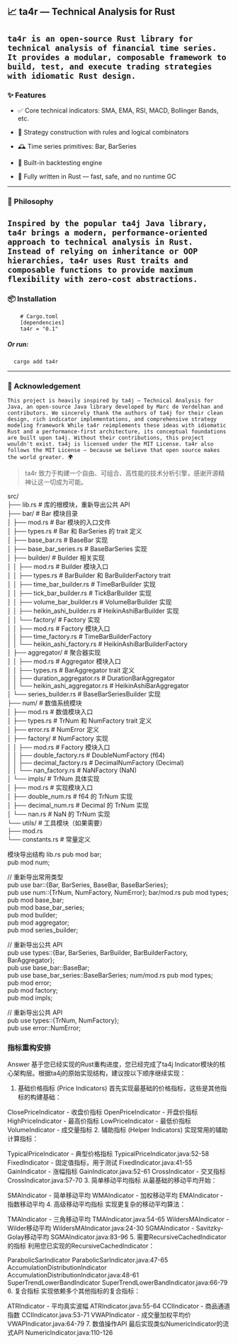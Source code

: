 ## **📈 ta4r — Technical Analysis for Rust**
`
ta4r is an open-source Rust library for technical analysis of financial time series.
It provides a modular, composable framework to build, test, and execute trading strategies with idiomatic Rust design.
`
---
### **✨ Features**
 * ✅ Core technical indicators: SMA, EMA, RSI, MACD, Bollinger Bands, etc.

 * 📐 Strategy construction with rules and logical combinators

 * 🕰️ Time series primitives: Bar, BarSeries

 * 🧪 Built-in backtesting engine

 * 🦀 Fully written in Rust — fast, safe, and no runtime GC
---
### **🧠 Philosophy**
`
 Inspired by the popular ta4j Java library,
ta4r brings a modern, performance-oriented approach to technical analysis in Rust.
Instead of relying on inheritance or OOP hierarchies, ta4r uses Rust traits and composable functions to provide maximum flexibility with zero-cost abstractions.
`
---
### **📦 Installation**
```text
    # Cargo.toml
    [dependencies]
    ta4r = "0.1"
```
##### Or run:
```shell
  cargo add ta4r
```
---
### **🙏 Acknowledgement**
`
          This project is heavily inspired by ta4j — Technical Analysis for Java,
    an open-source Java library developed by Marc de Verdelhan and contributors.
    We sincerely thank the authors of ta4j for their clean design, rich indicator implementations, and comprehensive strategy modeling framework
    While ta4r reimplements these ideas with idiomatic Rust and a performance-first architecture,
    its conceptual foundations are built upon ta4j. Without their contributions, this project wouldn't exist.
    ta4j is licensed under the MIT License.
    ta4r also follows the MIT License —
    because we believe that open source makes the world greater. 🌍
`
>   ta4r 致力于构建一个自由、可组合、高性能的技术分析引擎，感谢开源精神让这一切成为可能。




src/  
├── lib.rs                          # 库的根模块，重新导出公共 API  
├── bar/                            # Bar 模块目录  
│   ├── mod.rs                      # Bar 模块的入口文件  
│   ├── types.rs                    # Bar 和 BarSeries 的 trait 定义  
│   ├── base_bar.rs                 # BaseBar<T> 实现  
│   ├── base_bar_series.rs          # BaseBarSeries<T> 实现  
│   ├── builder/                    # Builder 相关实现  
│   │   ├── mod.rs                  # Builder 模块入口  
│   │   ├── types.rs                # BarBuilder 和 BarBuilderFactory trait  
│   │   ├── time_bar_builder.rs     # TimeBarBuilder<T> 实现  
│   │   ├── tick_bar_builder.rs     # TickBarBuilder<T> 实现  
│   │   ├── volume_bar_builder.rs   # VolumeBarBuilder<T> 实现  
│   │   ├── heikin_ashi_builder.rs  # HeikinAshiBarBuilder<T> 实现  
│   │   └── factory/                # Factory 实现  
│   │       ├── mod.rs              # Factory 模块入口  
│   │       ├── time_factory.rs     # TimeBarBuilderFactory  
│   │       └── heikin_ashi_factory.rs # HeikinAshiBarBuilderFactory  
│   ├── aggregator/                 # 聚合器实现  
│   │   ├── mod.rs                  # Aggregator 模块入口  
│   │   ├── types.rs                # BarAggregator trait 定义  
│   │   ├── duration_aggregator.rs  # DurationBarAggregator  
│   │   └── heikin_ashi_aggregator.rs # HeikinAshiBarAggregator  
│   └── series_builder.rs           # BaseBarSeriesBuilder<T> 实现  
├── num/                            # 数值系统模块  
│   ├── mod.rs                      # 数值模块入口  
│   ├── types.rs                    # TrNum 和 NumFactory trait 定义  
│   ├── error.rs                    # NumError 定义  
│   ├── factory/                    # NumFactory 实现  
│   │   ├── mod.rs                  # Factory 模块入口  
│   │   ├── double_factory.rs       # DoubleNumFactory (f64)  
│   │   ├── decimal_factory.rs      # DecimalNumFactory (Decimal)  
│   │   └── nan_factory.rs          # NaNFactory (NaN)  
│   └── impls/                      # TrNum 具体实现  
│       ├── mod.rs                  # 实现模块入口  
│       ├── double_num.rs           # f64 的 TrNum 实现  
│       ├── decimal_num.rs          # Decimal 的 TrNum 实现  
│       └── nan.rs                  # NaN 的 TrNum 实现  
└── utils/                          # 工具模块（如果需要）  
├── mod.rs  
└── constants.rs                # 常量定义  

模块导出结构
lib.rs
pub mod bar;  
pub mod num;

// 重新导出常用类型  
pub use bar::{Bar, BarSeries, BaseBar, BaseBarSeries};  
pub use num::{TrNum, NumFactory, NumError};
bar/mod.rs
pub mod types;  
pub mod base_bar;  
pub mod base_bar_series;  
pub mod builder;  
pub mod aggregator;  
pub mod series_builder;

// 重新导出公共 API  
pub use types::{Bar, BarSeries, BarBuilder, BarBuilderFactory, BarAggregator};  
pub use base_bar::BaseBar;  
pub use base_bar_series::BaseBarSeries;
num/mod.rs
pub mod types;  
pub mod error;  
pub mod factory;  
pub mod impls;

// 重新导出公共 API  
pub use types::{TrNum, NumFactory};  
pub use error::NumError;

### 指标重构安排

Answer
基于您已经实现的Rust重构进度，您已经完成了ta4j Indicator模块的核心架构层。根据ta4j的原始实现结构，建议按以下顺序继续实现：

1. 基础价格指标 (Price Indicators)
   首先实现最基础的价格指标，这些是其他指标的构建基础：

ClosePriceIndicator - 收盘价指标
OpenPriceIndicator - 开盘价指标
HighPriceIndicator - 最高价指标
LowPriceIndicator - 最低价指标
VolumeIndicator - 成交量指标
2. 辅助指标 (Helper Indicators)
   实现常用的辅助计算指标：

TypicalPriceIndicator - 典型价格指标 TypicalPriceIndicator.java:52-58
FixedIndicator - 固定值指标，用于测试 FixedIndicator.java:41-55
GainIndicator - 涨幅指标 GainIndicator.java:52-61
CrossIndicator - 交叉指标 CrossIndicator.java:57-70
3. 简单移动平均指标
   从最基础的移动平均开始：

SMAIndicator - 简单移动平均
WMAIndicator - 加权移动平均
EMAIndicator - 指数移动平均
4. 高级移动平均指标
   实现更复杂的移动平均算法：

TMAIndicator - 三角移动平均 TMAIndicator.java:54-65
WildersMAIndicator - Wilder移动平均 WildersMAIndicator.java:24-30
SGMAIndicator - Savitzky-Golay移动平均 SGMAIndicator.java:83-96
5. 需要RecursiveCachedIndicator的指标
   利用您已实现的RecursiveCachedIndicator：

ParabolicSarIndicator ParabolicSarIndicator.java:47-65
AccumulationDistributionIndicator AccumulationDistributionIndicator.java:48-61
SuperTrendLowerBandIndicator SuperTrendLowerBandIndicator.java:66-79
6. 复合指标
   实现依赖多个其他指标的复合指标：

ATRIndicator - 平均真实波幅 ATRIndicator.java:55-64
CCIIndicator - 商品通道指数 CCIIndicator.java:53-71
VWAPIndicator - 成交量加权平均价 VWAPIndicator.java:64-79
7. 数值操作API
   最后实现类似NumericIndicator的流式API NumericIndicator.java:110-126



